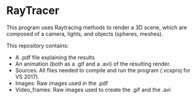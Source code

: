 # RayTracer

This program uses Raytracing methods to render a 3D scene, which are composed of a camera, lights, and objects (spheres, meshes).

This repository contains:
* A .pdf file explaining the results
* An animation (both as a .gif and a .avi) of the resulting render.
* Sources: All files needed to compile and run the program (.vcxproj for VS 2017).
* Images: Raw images used in the .pdf
* Video_frames: Raw images used to create the .gif and the .avi
